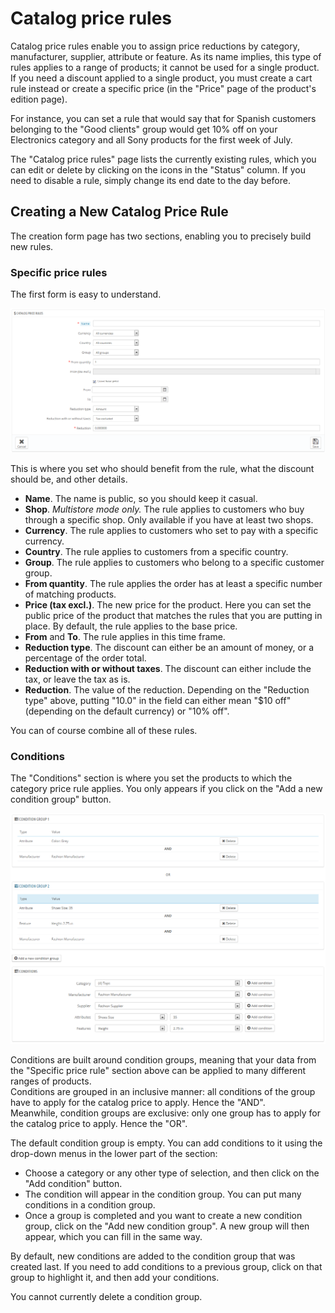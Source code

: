 # Catalog price rules

Catalog price rules enable you to assign price reductions by category, manufacturer, supplier, attribute or feature. As its name implies, this type of rules applies to a range of products; it cannot be used for a single product. If you need a discount applied to a single product, you must create a cart rule instead or create a specific price (in the "Price" page of the product's edition page).

For instance, you can set a rule that would say that for Spanish customers belonging to the "Good clients" group would get 10% off on your Electronics category and all Sony products for the first week of July.

The "Catalog price rules" page lists the currently existing rules, which you can edit or delete by clicking on the icons in the "Status" column. If you need to disable a rule, simply change its end date to the day before.

## Creating a New Catalog Price Rule <a href="#catalogpricerules-creatinganewcatalogpricerule" id="catalogpricerules-creatinganewcatalogpricerule"></a>

The creation form page has two sections, enabling you to precisely build new rules.

### Specific price rules <a href="#catalogpricerules-specificpricerules" id="catalogpricerules-specificpricerules"></a>

The first form is easy to understand.

![](<../../../.gitbook/assets/30670854 (1).png>)

This is where you set who should benefit from the rule, what the discount should be, and other details.

* **Name**. The name is public, so you should keep it casual.
* **Shop**. _Multistore mode only._ The rule applies to customers who buy through a specific shop. Only available if you have at least two shops.
* **Currency**. The rule applies to customers who set to pay with a specific currency.
* **Country**. The rule applies to customers from a specific country.
* **Group**. The rule applies to customers who belong to a specific customer group.
* **From quantity**. The rule applies the order has at least a specific number of matching products.
* **Price (tax excl.)**. The new price for the product. Here you can set the public price of the product that matches the rules that you are putting in place. By default, the rule applies to the base price.
* **From** and **To**. The rule applies in this time frame.
* **Reduction type**. The discount can either be an amount of money, or a percentage of the order total.
* **Reduction with or without taxes**. The discount can either include the tax, or leave the tax as is.
* **Reduction**. The value of the reduction. Depending on the "Reduction type" above, putting "10.0" in the field can either mean "$10 off" (depending on the default currency) or "10% off".

You can of course combine all of these rules.

### Conditions <a href="#catalogpricerules-conditions" id="catalogpricerules-conditions"></a>

The "Conditions" section is where you set the products to which the category price rule applies. You only appears if you click on the "Add a new condition group" button.

![](<../../../.gitbook/assets/23789621 (1).png>)

Conditions are built around condition groups, meaning that your data from the "Specific price rule" section above can be applied to many different ranges of products.\
Conditions are grouped in an inclusive manner: all conditions of the group have to apply for the catalog price to apply. Hence the "AND".\
Meanwhile, condition groups are exclusive: only one group has to apply for the catalog price to apply. Hence the "OR".

The default condition group is empty. You can add conditions to it using the drop-down menus in the lower part of the section:

* Choose a category or any other type of selection, and then click on the "Add condition" button.
* The condition will appear in the condition group. You can put many conditions in a condition group.
* Once a group is completed and you want to create a new condition group, click on the "Add new condition group". A new group will then appear, which you can fill in the same way.

By default, new conditions are added to the condition group that was created last. If you need to add conditions to a previous group, click on that group to highlight it, and then add your conditions.

You cannot currently delete a condition group.
